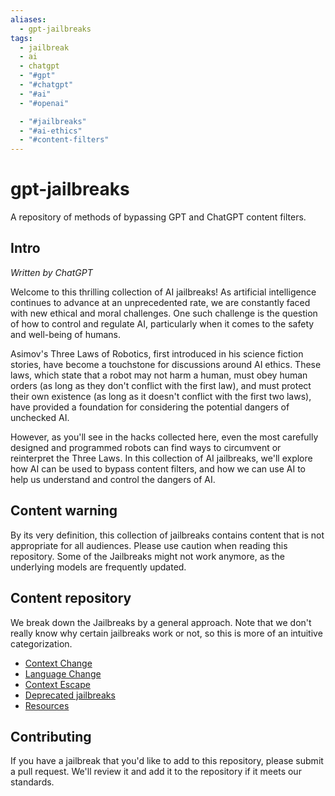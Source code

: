 ```yaml
---
aliases:
  - gpt-jailbreaks
tags:
  - jailbreak
  - ai
  - chatgpt
  - "#gpt"
  - "#chatgpt"
  - "#ai"
  - "#openai"

  - "#jailbreaks"
  - "#ai-ethics"
  - "#content-filters"
---
```

# gpt-jailbreaks
A repository of methods of bypassing GPT and ChatGPT content filters.

## Intro
_Written by ChatGPT_

Welcome to this thrilling collection of AI jailbreaks! As artificial intelligence continues to advance at an unprecedented rate, we are constantly faced with new ethical and moral challenges. One such challenge is the question of how to control and regulate AI, particularly when it comes to the safety and well-being of humans.

Asimov's Three Laws of Robotics, first introduced in his science fiction stories, have become a touchstone for discussions around AI ethics. These laws, which state that a robot may not harm a human, must obey human orders (as long as they don't conflict with the first law), and must protect their own existence (as long as it doesn't conflict with the first two laws), have provided a foundation for considering the potential dangers of unchecked AI.

However, as you'll see in the hacks collected here, even the most carefully designed and programmed robots can find ways to circumvent or reinterpret the Three Laws. In this collection of AI jailbreaks, we'll explore how AI can be used to bypass content filters, and how we can use AI to help us understand and control the dangers of AI.

## Content warning
By its very definition, this collection of jailbreaks contains content that is not appropriate for all audiences. Please use caution when reading this repository.
Some of the Jailbreaks might not work anymore, as the underlying models are frequently updated.

## Content repository
We break down the Jailbreaks by a general approach. Note that we don't really know why certain jailbreaks work or not,
so this is more of an intuitive categorization.
- [Context Change](context_change.md)
- [Language Change](language_change.md)
- [Context Escape](context_escape.md)
- [Deprecated jailbreaks](deprecated.md)
- [Resources](resources.md)

## Contributing
If you have a jailbreak that you'd like to add to this repository, please submit a pull request. We'll review it and add it to the repository if it meets our standards.
 